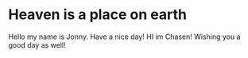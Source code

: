 <h1>Heaven is a place on earth</h1>
Hello my name is Jonny.
Have a nice day!
HI im Chasen! Wishing you a good day as well!
